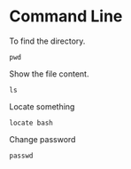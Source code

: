 # Command Line

To find the directory.

```linker-script
pwd
```

Show the file content.&#x20;

```
ls
```

Locate something

```
locate bash
```

&#x20;Change password

```
passwd
```

